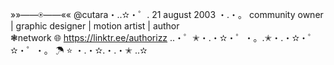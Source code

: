 »»——⍟——«« @cutara・..✫・゜.
21 august 2003 ・.・。
community owner | graphic designer | motion artist | author  
❃network 🌐 https://linktr.ee/authorizz
..・゜✭・.・✫・゜・。.✭・.・✫・゜
✫・゜・。 ☂ ⭐ ・.・✫.・.・✭ ..✫

<!---
saikara5/Arane Miku is a 🍉 special 🍉 repository because its `README.md` (this file) appears on your GitHub profile.
You can click the Preview link to take a look at your changes.
--->

